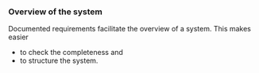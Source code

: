 ### Overview of the system
Documented requirements facilitate the overview of a system. This makes easier 
* to check the completeness and
* to structure the system.

